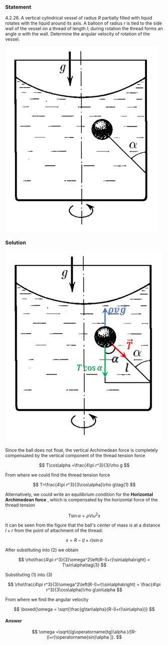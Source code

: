###  Statement

$4.2.26.$ A vertical cylindrical vessel of radius $R$ partially filled with liquid rotates with the liquid around its axis. A balloon of radius $r$ is tied to the side wall of the vessel on a thread of length $l$; during rotation the thread forms an angle $\alpha$ with the wall. Determine the angular velocity of rotation of the vessel.

![ For problem $4.2.26$ |488x590, 30%](../../img/4.2.26/4.2.26.png)

### Solution

![ Forces acting on the balloon |763x922, 35%](../../img/4.2.26/forces.png)

Since the ball does not float, the vertical Archimedean force is completely compensated by the vertical component of the thread tension force

$$
T\cos\alpha =\frac{4\pi r^3}{3}\rho g
$$

From where we could find the thread tension force

$$
T=\frac{4\pi r^3}{3\cos\alpha}\rho g\tag{1}
$$

Alternatively, we could write an equilibrium condition for the __Horizontal Archimedean force__ , which is compensated by the horizontal force of the thread tension

$$
T\sin\alpha = \rho V\omega^2x\tag{2}
$$

It can be seen from the figure that the ball's center of mass is at a distance $l+r$ from the point of attachment of the thread:

$$
x=R-(l+r)\sin\alpha
$$

After substituting into $(2)$ we obtain

$$
\rho\frac{4\pi r^3}{3}\omega^2\left(R-(l+r)\sin\alpha\right) = T\sin\alpha\tag{3}
$$

Substituting $(1)$ into $(3)$

$$
\rho\frac{4\pi r^3}{3}\omega^2\left(R-(l+r)\sin\alpha\right) = \frac{4\pi r^3}{3\cos\alpha}\rho g\sin\alpha
$$

From where we find the angular velocity

$$
\boxed{\omega = \sqrt{\frac{g\tan\alpha}{R-(l+r)\sin\alpha}}}
$$

#### Answer

$$
\omega =\sqrt{(g\operatorname{tg}\alpha )/[R-(l+r)\operatorname{sin}\alpha ]}.
$$